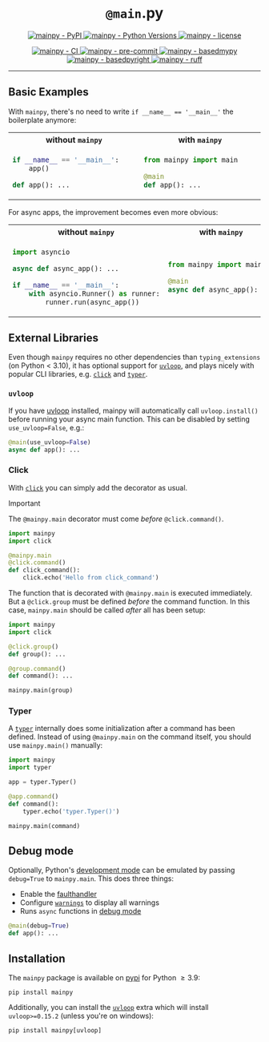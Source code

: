 <h1 align="center"><code>@main</code>.py</h1>

<p align="center">
    <a href="https://pypi.org/project/mainpy/">
        <img
            alt="mainpy - PyPI"
            src="https://img.shields.io/pypi/v/mainpy?style=flat"
        />
    </a>
    <a href="https://github.com/jorenham/mainpy">
        <img
            alt="mainpy - Python Versions"
            src="https://img.shields.io/pypi/pyversions/mainpy?style=flat"
        />
    </a>
    <a href="https://github.com/jorenham/mainpy">
        <img
            alt="mainpy - license"
            src="https://img.shields.io/github/license/jorenham/mainpy?style=flat"
        />
    </a>
</p>
<p align="center">
    <a href="https://github.com/jorenham/mainpy/actions?query=workflow%3ACI">
        <img
            alt="mainpy - CI"
            src="https://github.com/jorenham/mainpy/workflows/CI/badge.svg"
        />
    </a>
    <a href="https://github.com/pre-commit/pre-commit">
        <img
            alt="mainpy - pre-commit"
            src="https://img.shields.io/badge/pre--commit-enabled-orange?logo=pre-commit"
        />
    </a>
    <a href="https://github.com/KotlinIsland/basedmypy">
        <img
            alt="mainpy - basedmypy"
            src="https://img.shields.io/badge/basedmypy-checked-fd9002"
        />
    </a>
    <a href="https://detachhead.github.io/basedpyright">
        <img
            alt="mainpy - basedpyright"
            src="https://img.shields.io/badge/basedpyright-checked-42b983"
        />
    </a>
    <a href="https://github.com/astral-sh/ruff">
        <img
            alt="mainpy - ruff"
            src="https://img.shields.io/endpoint?url=https://raw.githubusercontent.com/astral-sh/ruff/main/assets/badge/v2.json"
        />
    </a>
</p>

---

## Basic Examples

With `mainpy`, there's no need to write `if __name__ == '__main__'` the
boilerplate anymore:

<table>
<tr>
<th width="415px">without <code>mainpy</code></th>
<th width="415px">with <code>mainpy</code></th>
</tr>
<tr>
<td width="415px">

```python
if __name__ == '__main__':
    app()

def app(): ...
```

</td>
<td width="415px">

```python
from mainpy import main

@main
def app(): ...
```

</td>
</tr>
</table>

For async apps, the improvement becomes even more obvious:

<table>
<tr>
<th width="415px">without <code>mainpy</code></th>
<th width="415px">with <code>mainpy</code></th>
</tr>
<tr>
<td width="415px">

```python
import asyncio

async def async_app(): ...

if __name__ == '__main__':
    with asyncio.Runner() as runner:
        runner.run(async_app())
```

</td>
<td width="415px">

```python
from mainpy import main

@main
async def async_app(): ...
```

</td>
</tr>
</table>

## External Libraries

Even though `mainpy` requires no other dependencies than `typing_extensions`
(on Python < 3.10), it has optional support for [`uvloop`][UVLOOP], and plays
nicely with popular CLI libraries, e.g. [`click`][CLICK] and [`typer`][TYPER].

### `uvloop`

If you have [uvloop][UVLOOP] installed, mainpy will automatically call
`uvloop.install()` before running your async main function.
This can be disabled by setting `use_uvloop=False`, e.g.:

```python
@main(use_uvloop=False)
async def app(): ...
```

### Click

With [`click`][CLICK] you can simply add the decorator as usual.

> [!IMPORTANT]
> The `@mainpy.main` decorator must come *before* `@click.command()`.

```python
import mainpy
import click

@mainpy.main
@click.command()
def click_command():
    click.echo('Hello from click_command')
```

The function that is decorated with `@mainpy.main` is executed immediately.
But a `@click.group` must be defined *before* the command function.
In this case, `mainpy.main` should be called *after* all has been setup:

```python
import mainpy
import click

@click.group()
def group(): ...

@group.command()
def command(): ...

mainpy.main(group)
```

### Typer

A [`typer`][TYPER] internally does some initialization after a command
has been defined.
Instead of using `@mainpy.main` on the command itself, you should use
`mainpy.main()` manually:

```python
import mainpy
import typer

app = typer.Typer()

@app.command()
def command():
    typer.echo('typer.Typer()')

mainpy.main(command)
```

## Debug mode

Optionally, Python's [development mode][DEVMODE] can be emulated by passing
`debug=True` to `mainpy.main`. This does three things:

- Enable the [faulthandler][FAULTHANDLER]
- Configure [`warnings`][WARNINGS] to display all warnings
- Runs `async` functions in [debug mode][ADEBUG]

```python
@main(debug=True)
def app(): ...
```

## Installation

The `mainpy` package is available on [pypi][PYPI] for Python $\ge 3.9$:

```shell
pip install mainpy
```

Additionally, you can install the [`uvloop`][UVLOOP] extra which will install
`uvloop>=0.15.2` (unless you're on windows):

```shell
pip install mainpy[uvloop]
```

[PYPI]: https://pypi.org/project/mainpy/
[UVLOOP]: https://github.com/MagicStack/uvloop
[CLICK]: https://github.com/pallets/click
[TYPER]: https://github.com/tiangolo/typer
[DEVMODE]: https://docs.python.org/3/library/devmode.html
[FAULTHANDLER]: https://docs.python.org/3/library/faulthandler.html
[WARNINGS]: https://docs.python.org/3/library/warnings.html
[ADEBUG]: https://docs.python.org/3/library/asyncio-dev.html#asyncio-debug-mode
